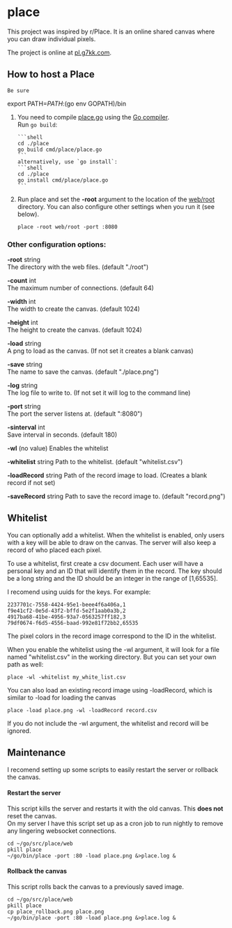 # place

This project was inspired by r/Place. It is an online shared canvas where you can draw individual pixels.

The project is online at [pl.g7kk.com](https://pl.g7kk.com).

## How to host a Place

    Be sure

export PATH=$PATH:$(go env GOPATH)/bin

1.  You need to compile [place.go](https://github.com/rbxb/place/tree/master/cmd/place) using the [Go compiler](https://go.dev/).  
     Run `go build`:

        ```shell
        cd ./place
        go build cmd/place/place.go
        ```
        alternatively, use `go install`:
        ```shell
        cd ./place
        go install cmd/place/place.go
        ```

2.  Run place and set the **-root** argument to the location of the [web/root](https://github.com/rbxb/place/tree/master/web/root) directory. You can also configure other settings when you run it (see below).

    ```shell
    place -root web/root -port :8080
    ```

### Other configuration options:

**-root** string  
 The directory with the web files. (default "./root")

**-count** int  
 The maximum number of connections. (default 64)

**-width** int  
 The width to create the canvas. (default 1024)

**-height** int  
 The height to create the canvas. (default 1024)

**-load** string  
 A png to load as the canvas. (If not set it creates a blank canvas)

**-save** string  
 The name to save the canvas. (default "./place.png")

**-log** string  
 The log file to write to. (If not set it will log to the command line)

**-port** string  
 The port the server listens at. (default ":8080")

**-sinterval** int  
 Save interval in seconds. (default 180)

**-wl** (no value)
Enables the whitelist

**-whitelist** string
Path to the whitelist. (default "whitelist.csv")

**-loadRecord** string
Path of the record image to load. (Creates a blank record if not set)

**-saveRecord** string
Path to save the record image to. (default "record.png")

## Whitelist

You can optionally add a whitelist. When the whitelist is enabled, only users with a key will be able to draw on the canvas. The server will also keep a record of who placed each pixel.

To use a whitelist, first create a csv document. Each user will have a personal key and an ID that will identify them in the record. The key should be a long string and the ID should be an integer in the range of [1,65535].

I recomend using uuids for the keys. For example:

```
2237701c-7558-4424-95e1-beee4f6a406a,1
f9e41cf2-0e5d-43f2-bffd-5e2f1aab0a3b,2
4917ba68-41be-4956-93a7-0563257ff182,3
79df0674-f6d5-4556-baad-992e81f72bb2,65535
```

The pixel colors in the record image correspond to the ID in the whitelist.

When you enable the whitelist using the -wl argument, it will look for a file named "whitelist.csv" in the working directory. But you can set your own path as well:

```shell
place -wl -whitelist my_white_list.csv
```

You can also load an existing record image using -loadRecord, which is similar to -load for loading the canvas

```shell
place -load place.png -wl -loadRecord record.csv
```

If you do not include the -wl argument, the whitelist and record will be ignored.

## Maintenance

I recomend setting up some scripts to easily restart the server or rollback the canvas.

#### Restart the server

This script kills the server and restarts it with the old canvas. This **does not** reset the canvas.  
On my server I have this script set up as a cron job to run nightly to remove any lingering websocket connections.

```shell
cd ~/go/src/place/web
pkill place
~/go/bin/place -port :80 -load place.png &>place.log &
```

#### Rollback the canvas

This script rolls back the canvas to a previously saved image.

```shell
cd ~/go/src/place/web
pkill place
cp place_rollback.png place.png
~/go/bin/place -port :80 -load place.png &>place.log &
```
